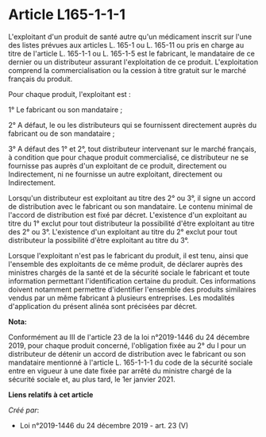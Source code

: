 # Article L165-1-1-1

L'exploitant d'un produit de santé autre qu'un médicament inscrit sur l'une des listes prévues aux articles L. 165-1 ou L.
165-11 ou pris en charge au titre de l'article L. 165-1-1 ou L. 165-1-5 est le fabricant, le mandataire de ce dernier ou un
distributeur assurant l'exploitation de ce produit. L'exploitation comprend la commercialisation ou la cession à titre
gratuit sur le marché français du produit.

Pour chaque produit, l'exploitant est :

1° Le fabricant ou son mandataire ;

2° A défaut, le ou les distributeurs qui se fournissent directement auprès du fabricant ou de son mandataire ;

3° A défaut des 1° et 2°, tout distributeur intervenant sur le marché français, à condition que pour chaque produit
commercialisé, ce distributeur ne se fournisse pas auprès d'un exploitant de ce produit, directement ou Indirectement, ni ne
fournisse un autre exploitant, directement ou Indirectement.

Lorsqu'un distributeur est exploitant au titre des 2° ou 3°, il signe un accord de distribution avec le fabricant ou son
mandataire. Le contenu minimal de l'accord de distribution est fixé par décret. L'existence d'un exploitant au titre du 1°
exclut pour tout distributeur la possibilité d'être exploitant au titre des 2° ou 3°. L'existence d'un exploitant au titre du
2° exclut pour tout distributeur la possibilité d'être exploitant au titre du 3°.

Lorsque l'exploitant n'est pas le fabricant du produit, il est tenu, ainsi que l'ensemble des exploitants de ce même produit,
de déclarer auprès des ministres chargés de la santé et de la sécurité sociale le fabricant et toute information permettant
l'identification certaine du produit. Ces informations doivent notamment permettre d'identifier l'ensemble des produits
similaires vendus par un même fabricant à plusieurs entreprises. Les modalités d'application du présent alinéa sont précisées
par décret.

**Nota:**

Conformément au III de l'article 23 de la loi n°2019-1446 du 24 décembre 2019, pour chaque produit concerné, l'obligation
fixée au 2° du I pour un distributeur de détenir un accord de distribution avec le fabricant ou son mandataire mentionné à
l'article L. 165-1-1-1 du code de la sécurité sociale entre en vigueur à une date fixée par arrêté du ministre chargé de la
sécurité sociale et, au plus tard, le 1er janvier 2021.

**Liens relatifs à cet article**

_Créé par_:

  - Loi n°2019-1446 du 24 décembre 2019 - art. 23 (V)
